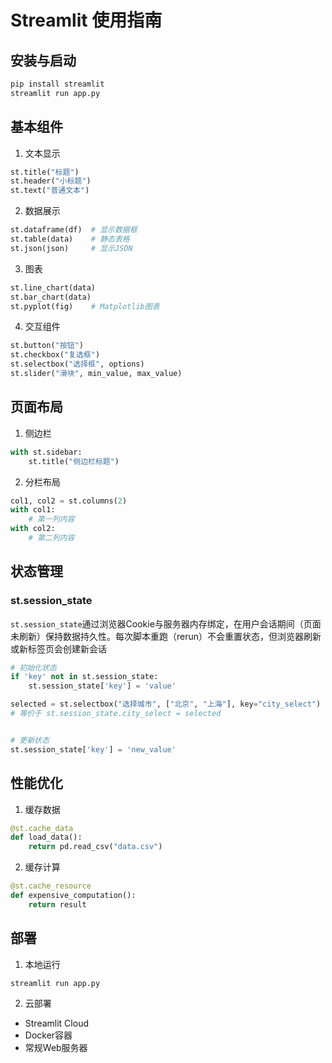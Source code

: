 # Streamlit 使用指南

## 安装与启动
```bash
pip install streamlit
streamlit run app.py
```

## 基本组件
1. 文本显示
```python
st.title("标题")
st.header("小标题")
st.text("普通文本")
```

2. 数据展示
```python
st.dataframe(df)  # 显示数据框
st.table(data)    # 静态表格
st.json(json)     # 显示JSON
```

3. 图表
```python
st.line_chart(data)
st.bar_chart(data)
st.pyplot(fig)    # Matplotlib图表
```

4. 交互组件
```python
st.button("按钮")
st.checkbox("复选框")
st.selectbox("选择框", options)
st.slider("滑块", min_value, max_value)
```

## 页面布局
1. 侧边栏
```python
with st.sidebar:
    st.title("侧边栏标题")
```

2. 分栏布局
```python
col1, col2 = st.columns(2)
with col1:
    # 第一列内容
with col2:
    # 第二列内容
```

## 状态管理
### st.session_state
`st.session_state`通过浏览器Cookie与服务器内存绑定，在用户会话期间（页面未刷新）保持数据持久性。每次脚本重跑（rerun）不会重置状态，但浏览器刷新或新标签页会创建新会话

```python
# 初始化状态
if 'key' not in st.session_state:
    st.session_state['key'] = 'value'

selected = st.selectbox("选择城市", ["北京", "上海"], key="city_select")
# 等价于 st.session_state.city_select = selected


# 更新状态
st.session_state['key'] = 'new_value'
```

## 性能优化
1. 缓存数据
```python
@st.cache_data
def load_data():
    return pd.read_csv("data.csv")
```

2. 缓存计算
```python
@st.cache_resource
def expensive_computation():
    return result
```

## 部署
1. 本地运行
```bash
streamlit run app.py
```

2. 云部署
- Streamlit Cloud
- Docker容器
- 常规Web服务器
